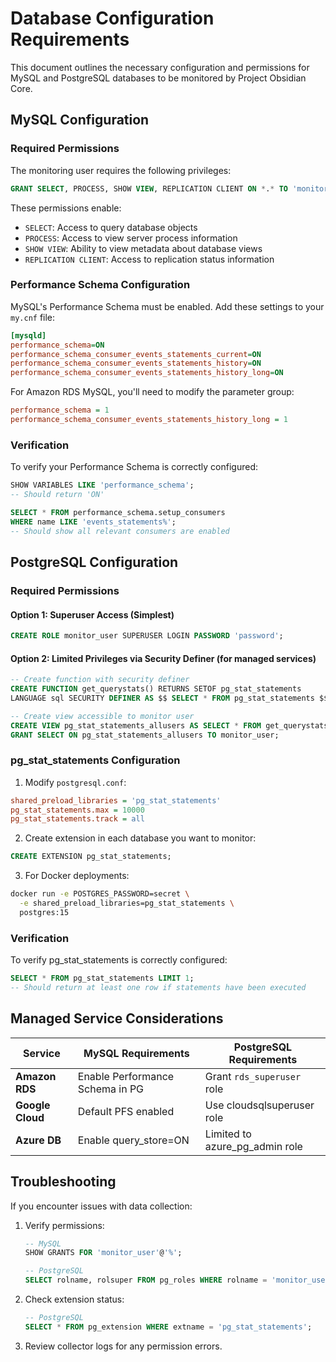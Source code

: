 # Database Configuration Requirements

This document outlines the necessary configuration and permissions for MySQL and PostgreSQL databases to be monitored by Project Obsidian Core.

## MySQL Configuration

### Required Permissions

The monitoring user requires the following privileges:

```sql
GRANT SELECT, PROCESS, SHOW VIEW, REPLICATION CLIENT ON *.* TO 'monitor_user'@'%';
```

These permissions enable:
- `SELECT`: Access to query database objects
- `PROCESS`: Access to view server process information
- `SHOW VIEW`: Ability to view metadata about database views
- `REPLICATION CLIENT`: Access to replication status information

### Performance Schema Configuration

MySQL's Performance Schema must be enabled. Add these settings to your `my.cnf` file:

```ini
[mysqld]
performance_schema=ON
performance_schema_consumer_events_statements_current=ON
performance_schema_consumer_events_statements_history=ON
performance_schema_consumer_events_statements_history_long=ON
```

For Amazon RDS MySQL, you'll need to modify the parameter group:

```ini
performance_schema = 1
performance_schema_consumer_events_statements_history_long = 1
```

### Verification

To verify your Performance Schema is correctly configured:

```sql
SHOW VARIABLES LIKE 'performance_schema';
-- Should return 'ON'

SELECT * FROM performance_schema.setup_consumers 
WHERE name LIKE 'events_statements%';
-- Should show all relevant consumers are enabled
```

## PostgreSQL Configuration

### Required Permissions

#### Option 1: Superuser Access (Simplest)

```sql
CREATE ROLE monitor_user SUPERUSER LOGIN PASSWORD 'password';
```

#### Option 2: Limited Privileges via Security Definer (for managed services)

```sql
-- Create function with security definer
CREATE FUNCTION get_querystats() RETURNS SETOF pg_stat_statements 
LANGUAGE sql SECURITY DEFINER AS $$ SELECT * FROM pg_stat_statements $$;

-- Create view accessible to monitor user
CREATE VIEW pg_stat_statements_allusers AS SELECT * FROM get_querystats();
GRANT SELECT ON pg_stat_statements_allusers TO monitor_user;
```

### pg_stat_statements Configuration

1. Modify `postgresql.conf`:

```ini
shared_preload_libraries = 'pg_stat_statements'
pg_stat_statements.max = 10000
pg_stat_statements.track = all
```

2. Create extension in each database you want to monitor:

```sql
CREATE EXTENSION pg_stat_statements;
```

3. For Docker deployments:

```bash
docker run -e POSTGRES_PASSWORD=secret \
  -e shared_preload_libraries=pg_stat_statements \
  postgres:15
```

### Verification

To verify pg_stat_statements is correctly configured:

```sql
SELECT * FROM pg_stat_statements LIMIT 1;
-- Should return at least one row if statements have been executed
```

## Managed Service Considerations

| Service          | MySQL Requirements              | PostgreSQL Requirements         |
|------------------|---------------------------------|----------------------------------|
| **Amazon RDS**   | Enable Performance Schema in PG | Grant `rds_superuser` role      |
| **Google Cloud** | Default PFS enabled             | Use cloudsqlsuperuser role      |
| **Azure DB**     | Enable query_store=ON           | Limited to azure_pg_admin role  |

## Troubleshooting

If you encounter issues with data collection:

1. Verify permissions:
   ```sql
   -- MySQL
   SHOW GRANTS FOR 'monitor_user'@'%';
   
   -- PostgreSQL
   SELECT rolname, rolsuper FROM pg_roles WHERE rolname = 'monitor_user';
   ```

2. Check extension status:
   ```sql
   -- PostgreSQL
   SELECT * FROM pg_extension WHERE extname = 'pg_stat_statements';
   ```

3. Review collector logs for any permission errors.